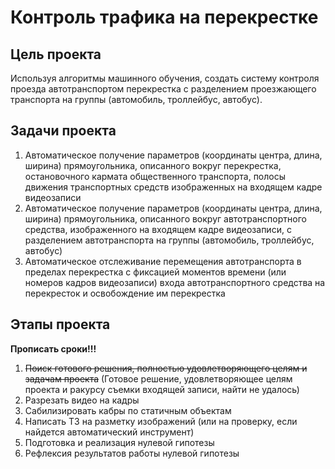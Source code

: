 # Контроль трафика на перекрестке

## Цель проекта
Используя алгоритмы машинного обучения, создать систему контроля проезда автотранспортом перекрестка с разделением проезжающего транспорта на группы (автомобиль, троллейбус, автобус).

## Задачи проекта
1) Автоматичеcкое получение параметров (координаты центра, длина, ширина) прямоугольника, описанного вокруг перекрестка, остановочного кармата общественного транспорта, полосы движения транспортных средств изображенных на входящем кадре видеозаписи
2) Автоматичеcкое получение параметров (координаты центра, длина, ширина) прямоугольника, описанного вокруг автотранспортного средства, изображенного на входящем кадре видеозаписи, с разделением автотранспорта на группы (автомобиль, троллейбус, автобус)
3) Автоматическое отслеживание перемещения автотранспорта в пределах перекрестка с фиксацией моментов времени (или номеров кадров видеозаписи) входа автотранспортного средства на перекресток и освобождение им перекрестка

## Этапы проекта
**Прописать сроки!!!**
1) <s>Поиск готового решения, полностью удовлетворяющего целям и задачам проекта</s> (Готовое решение, удовлетворяющее целям проекта и ракурсу съемки входящей записи, найти не удалось)
2) Разрезать видео на кадры
3) Сабилизировать кабры по статичным объектам
4) Написать ТЗ на разметку изображений (или на проверку, если найдется автоматический инструмент)
5) Подготовка и реализация нулевой гипотезы
6) Рефлексия результатов работы нулевой гипотезы
